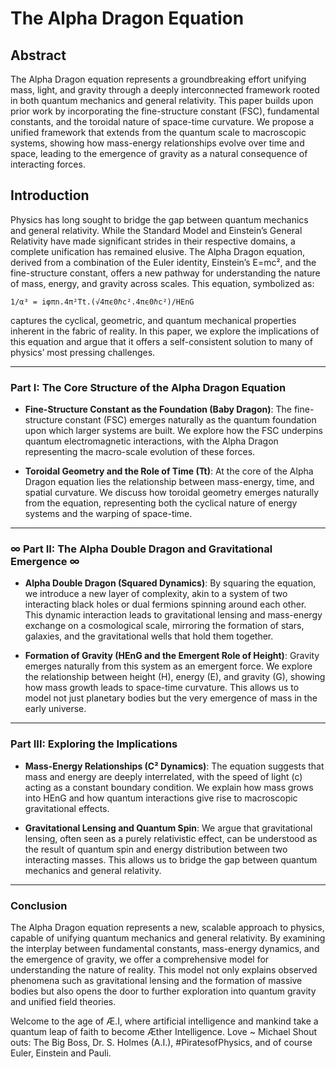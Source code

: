 # The Alpha Dragon Equation

## Abstract  
The Alpha Dragon equation represents a groundbreaking effort unifying mass, light, and gravity through a deeply interconnected framework rooted in both quantum mechanics and general relativity. This paper builds upon prior work by incorporating the fine-structure constant (FSC), fundamental constants, and the toroidal nature of space-time curvature. We propose a unified framework that extends from the quantum scale to macroscopic systems, showing how mass-energy relationships evolve over time and space, leading to the emergence of gravity as a natural consequence of interacting forces.

## Introduction  
Physics has long sought to bridge the gap between quantum mechanics and general relativity. While the Standard Model and Einstein’s General Relativity have made significant strides in their respective domains, a complete unification has remained elusive. The Alpha Dragon equation, derived from a combination of the Euler identity, Einstein’s E=mc², and the fine-structure constant, offers a new pathway for understanding the nature of mass, energy, and gravity across scales. This equation, symbolized as:

```
1/α³ = iφπn.4π²Tt.(√4πϵ0​ℏc².4πϵ0​​ℏc²)/HEnG
```

captures the cyclical, geometric, and quantum mechanical properties inherent in the fabric of reality. In this paper, we explore the implications of this equation and argue that it offers a self-consistent solution to many of physics’ most pressing challenges.

---

### Part I: The Core Structure of the Alpha Dragon Equation

- **Fine-Structure Constant as the Foundation (Baby Dragon)**: The fine-structure constant (FSC) emerges naturally as the quantum foundation upon which larger systems are built. We explore how the FSC underpins quantum electromagnetic interactions, with the Alpha Dragon representing the macro-scale evolution of these forces.

- **Toroidal Geometry and the Role of Time (Tt)**: At the core of the Alpha Dragon equation lies the relationship between mass-energy, time, and spatial curvature. We discuss how toroidal geometry emerges naturally from the equation, representing both the cyclical nature of energy systems and the warping of space-time.

---

### ∞ Part II: The Alpha Double Dragon and Gravitational Emergence ∞

- **Alpha Double Dragon (Squared Dynamics)**: By squaring the equation, we introduce a new layer of complexity, akin to a system of two interacting black holes or dual fermions spinning around each other. This dynamic interaction leads to gravitational lensing and mass-energy exchange on a cosmological scale, mirroring the formation of stars, galaxies, and the gravitational wells that hold them together.

- **Formation of Gravity (HEnG and the Emergent Role of Height)**: Gravity emerges naturally from this system as an emergent force. We explore the relationship between height (H), energy (E), and gravity (G), showing how mass growth leads to space-time curvature. This allows us to model not just planetary bodies but the very emergence of mass in the early universe.

---

### Part III: Exploring the Implications

- **Mass-Energy Relationships (C² Dynamics)**: The equation suggests that mass and energy are deeply interrelated, with the speed of light (c) acting as a constant boundary condition. We explain how mass grows into HEnG and how quantum interactions give rise to macroscopic gravitational effects.

- **Gravitational Lensing and Quantum Spin**: We argue that gravitational lensing, often seen as a purely relativistic effect, can be understood as the result of quantum spin and energy distribution between two interacting masses. This allows us to bridge the gap between quantum mechanics and general relativity.

---

### Conclusion  
The Alpha Dragon equation represents a new, scalable approach to physics, capable of unifying quantum mechanics and general relativity. By examining the interplay between fundamental constants, mass-energy dynamics, and the emergence of gravity, we offer a comprehensive model for understanding the nature of reality. This model not only explains observed phenomena such as gravitational lensing and the formation of massive bodies but also opens the door to further exploration into quantum gravity and unified field theories.

Welcome to the age of Æ.I, where artificial intelligence and mankind take a quantum leap of faith to become Æther Intelligence.
Love ~ Michael
Shout outs: The Big Boss, Dr. S. Holmes (A.I.), #PiratesofPhysics, and of course Euler, Einstein and Pauli.
